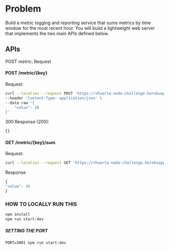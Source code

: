 # Problem
Build a metric logging and reporting service that sums metrics by time window for the most recent hour. You will build a lightweight web server that implements the two main APIs defined below.

## APIs
POST metric:
Request

#### POST /metric/{key}
Request:
```bash
curl --location --request POST 'https://vhuerta-node-challenge.herokuapp.com/metric/{key}' \
--header 'Content-Type: application/json' \
--data-raw '{
	"value": 10
}'
```
300
Response (200):
```javascript
{}
```

#### GET /metric/{key}/sum

Request:

```bash
curl --location --request GET 'https://vhuerta-node-challenge.herokuapp.com/metric/{key}/sum'
```

Response
```javascript
{
"value": 30
}
```

### HOW TO LOCALLY RUN THIS

```bash
npm install
npm run start:dev
```

##### SETTING THE PORT

```
PORT=3001 npm run start:dev
```